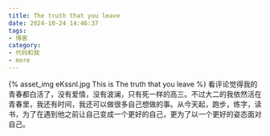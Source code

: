 ```yaml
---
title: The truth that you leave
date: 2024-10-24 14:46:37
tags:
- 博客
category:
- 代码和我
- more
---
```

{% asset_img eKssnl.jpg This is The truth that you leave %}
看评论觉得我的青春都白活了，没有爱情，没有波澜，只有死一样的高三。不过大二的我依然活在青春里，我还有时间，我还可以做很多自己想做的事。从今天起，跑步，练字，读书，为了在遇到他之前让自己变成一个更好的自己，更为了以一个更好的姿态面对自己。